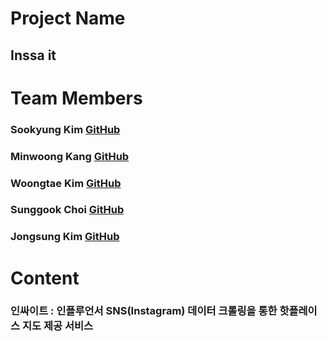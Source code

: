 # Project Name
## Inssa it
# Team Members
### Sookyung Kim [GitHub](https://github.com/sooish)
### Minwoong Kang [GitHub](https://github.com/happymwkang)
### Woongtae Kim [GitHub](https://github.com/angle2v)
### Sunggook Choi [GitHub](https://github.com/SunggookCHOI)
### Jongsung Kim [GitHub](https://github.com/SEJSCloud)
# Content
### 인싸이트 : 인플루언서 SNS(Instagram) 데이터 크롤링을 통한 핫플레이스 지도 제공 서비스

